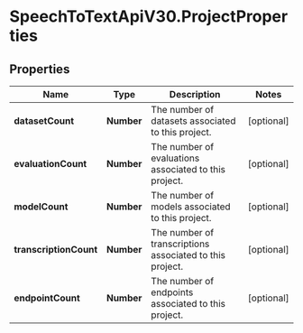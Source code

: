 # SpeechToTextApiV30.ProjectProperties

## Properties
Name | Type | Description | Notes
------------ | ------------- | ------------- | -------------
**datasetCount** | **Number** | The number of datasets associated to this project. | [optional] 
**evaluationCount** | **Number** | The number of evaluations associated to this project. | [optional] 
**modelCount** | **Number** | The number of models associated to this project. | [optional] 
**transcriptionCount** | **Number** | The number of transcriptions associated to this project. | [optional] 
**endpointCount** | **Number** | The number of endpoints associated to this project. | [optional] 


